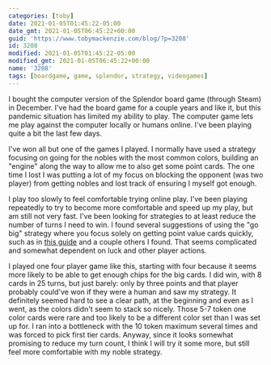 ```yaml
---
categories: [toby]
date: 2021-01-05T01:45:22-05:00
date_gmt: 2021-01-05T06:45:22+00:00
guid: 'https://www.tobymackenzie.com/blog/?p=3208'
id: 3208
modified: 2021-01-05T01:45:22-05:00
modified_gmt: 2021-01-05T06:45:22+00:00
name: '3208'
tags: [boardgame, game, splendor, strategy, videogames]
---
```


I bought the computer version of the Splendor board game (through Steam) in December.<!--more-->  I've had the board game for a couple years and like it, but this pandemic situation has limited my ability to play.  The computer game lets me play against the computer locally or humans online.  I've been playing quite a bit the last few days.

I've won all but one of the games I played.  I normally have used a strategy focusing on going for the nobles with the most common colors, building an "engine" along the way to allow me to also get some point cards.  The one time I lost I was putting a lot of my focus on blocking the opponent (was two player) from getting nobles and lost track of ensuring I myself got enough.

I play too slowly to feel comfortable trying online play.  I've been playing repeatedly to try to become more comfortable and speed up my play, but am still not very fast.  I've been looking for strategies to at least reduce the number of turns I need to win.  I found several suggestions of using the "go big" strategy where you focus solely on getting point value cards quickly, such as in [this guide](https://steamcommunity.com/sharedfiles/filedetails/?id=776697941) and a couple others I found.  That seems complicated and somewhat dependent on luck and other player actions.

I played one four player game like this, starting with four because it seems more likely to be able to get enough chips for the big cards.  I did win, with 8 cards in 25 turns, but just barely: only by three points and that player probably could've won if they were a human and saw my strategy.  It definitely seemed hard to see a clear path, at the beginning and even as I went, as the colors didn't seem to stack so nicely.  Those 5-7 token one color cards were rare and too likely to be a different color set than I was set up for.  I ran into a bottleneck with the 10 token maximum several times and was forced to pick first tier cards.  Anyway, since it looks somewhat promising to reduce my turn count, I think I will try it some more, but still feel more comfortable with my noble strategy.
